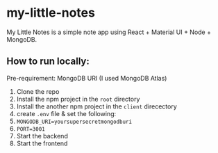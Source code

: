 # my-little-notes

My Little Notes is a simple note app using React + Material UI + Node + MongoDB.

## How to run locally:

Pre-requirement: MongoDB URI (I used MongoDB Atlas)

1. Clone the repo
1. Install the npm project in the `root` directory
1. Install the another npm project in the `client` direcectory
1. create `.env` file & set the following:
1. `MONGODB_URI=yoursupersecretmongodburi`
1. `PORT=3001`
1. Start the backend
1. Start the frontend
